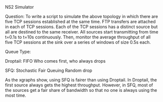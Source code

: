 NS2 Simulator

Question:
To write a script to simulate the above topology in which there are five TCP sessions established at the same time. FTP transfers are attached in each of TCP sessions. Each of the TCP sessions has a distinct source but all are destined to the same receiver. All sources start transmitting from time t=0.1s to t=10s continuously. Then, monitor the average throughput of all five TCP sessions at the sink over a series of windows of size 0.5s each. 

Queue Type:

Droptail: FIFO
	Who comes first, who always drops

SFQ: Stochastic Fair Queuing
	Random drop

As the xgraphs show, using SFQ is fairer than using Droptail. In Droptail, the first source always gets the highest throughput. However, in SFQ, most of the sources get a fair share of bandwidth so that no one is always using the most time.
